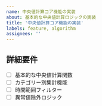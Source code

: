 ```yaml
---
name: 中央値計算コア機能の実装
about: 基本的な中央値計算ロジックの実装
title: '中央値計算コア機能の実装'
labels: feature, algorithm
assignees: ''
---
```


## 詳細要件
- [ ] 基本的な中央値計算関数
- [ ] カテゴリー別集計機能
- [ ] 時間範囲フィルター
- [ ] 異常値除外ロジック
